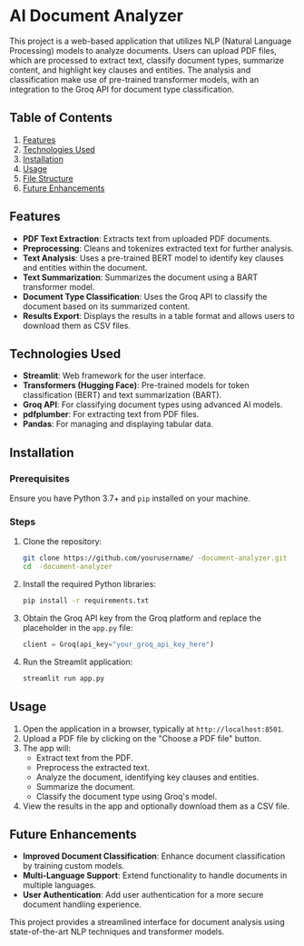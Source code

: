 # AI Document Analyzer

This project is a web-based application that utilizes NLP (Natural Language Processing) models to analyze documents. Users can upload PDF files, which are processed to extract text, classify document types, summarize content, and highlight key clauses and entities. The analysis and classification make use of pre-trained transformer models, with an integration to the Groq API for document type classification.

## Table of Contents
1. [Features](#features)
2. [Technologies Used](#technologies-used)
3. [Installation](#installation)
4. [Usage](#usage)
5. [File Structure](#file-structure)
6. [Future Enhancements](#future-enhancements)

## Features
- **PDF Text Extraction**: Extracts text from uploaded PDF documents.
- **Preprocessing**: Cleans and tokenizes extracted text for further analysis.
- **Text Analysis**: Uses a pre-trained BERT model to identify key clauses and entities within the document.
- **Text Summarization**: Summarizes the document using a BART transformer model.
- **Document Type Classification**: Uses the Groq API to classify the document based on its summarized content.
- **Results Export**: Displays the results in a table format and allows users to download them as CSV files.

## Technologies Used
- **Streamlit**: Web framework for the user interface.
- **Transformers (Hugging Face)**: Pre-trained models for token classification (BERT) and text summarization (BART).
- **Groq API**: For classifying document types using advanced AI models.
- **pdfplumber**: For extracting text from PDF files.
- **Pandas**: For managing and displaying tabular data.

## Installation
### Prerequisites
Ensure you have Python 3.7+ and `pip` installed on your machine.

### Steps
1. Clone the repository:
    ```bash
    git clone https://github.com/yourusername/ -document-analyzer.git
    cd  -document-analyzer
    ```

2. Install the required Python libraries:
    ```bash
    pip install -r requirements.txt
    ```

3. Obtain the Groq API key from the Groq platform and replace the placeholder in the `app.py` file:
    ```python
    client = Groq(api_key="your_groq_api_key_here")
    ```

4. Run the Streamlit application:
    ```bash
    streamlit run app.py
    ```

## Usage
1. Open the application in a browser, typically at `http://localhost:8501`.
2. Upload a PDF file by clicking on the "Choose a PDF file" button.
3. The app will:
   - Extract text from the PDF.
   - Preprocess the extracted text.
   - Analyze the document, identifying key clauses and entities.
   - Summarize the document.
   - Classify the document type using Groq's model.
4. View the results in the app and optionally download them as a CSV file.

## Future Enhancements
- **Improved Document Classification**: Enhance document classification by training custom models.
- **Multi-Language Support**: Extend functionality to handle documents in multiple languages.
- **User Authentication**: Add user authentication for a more secure document handling experience.

This project provides a streamlined interface for document analysis using state-of-the-art NLP techniques and transformer models.
